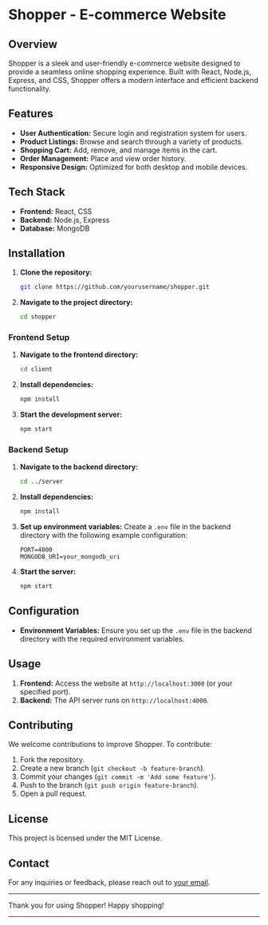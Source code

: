 # Shopper - E-commerce Website

## Overview

Shopper is a sleek and user-friendly e-commerce website designed to provide a seamless online shopping experience. Built with React, Node.js, Express, and CSS, Shopper offers a modern interface and efficient backend functionality.

## Features

- **User Authentication:** Secure login and registration system for users.
- **Product Listings:** Browse and search through a variety of products.
- **Shopping Cart:** Add, remove, and manage items in the cart.
- **Order Management:** Place and view order history.
- **Responsive Design:** Optimized for both desktop and mobile devices.

## Tech Stack

- **Frontend:** React, CSS
- **Backend:** Node.js, Express
- **Database:** MongoDB

## Installation

1. **Clone the repository:**
   ```bash
   git clone https://github.com/yourusername/shopper.git
   ```
2. **Navigate to the project directory:**
   ```bash
   cd shopper
   ```

### Frontend Setup

1. **Navigate to the frontend directory:**
   ```bash
   cd client
   ```
2. **Install dependencies:**
   ```bash
   npm install
   ```

3. **Start the development server:**
   ```bash
   npm start
   ```

### Backend Setup

1. **Navigate to the backend directory:**
   ```bash
   cd ../server
   ```
2. **Install dependencies:**
   ```bash
   npm install
   ```

3. **Set up environment variables:** Create a `.env` file in the backend directory with the following example configuration:

   ```env
   PORT=4000
   MONGODB_URI=your_mongodb_uri
   ```

4. **Start the server:**
   ```bash
   npm start
   ```

## Configuration

- **Environment Variables:** Ensure you set up the `.env` file in the backend directory with the required environment variables.

## Usage

1. **Frontend:** Access the website at `http://localhost:3000` (or your specified port).
2. **Backend:** The API server runs on `http://localhost:4000`.

## Contributing

We welcome contributions to improve Shopper. To contribute:

1. Fork the repository.
2. Create a new branch (`git checkout -b feature-branch`).
3. Commit your changes (`git commit -m 'Add some feature'`).
4. Push to the branch (`git push origin feature-branch`).
5. Open a pull request.

## License

This project is licensed under the MIT License.

## Contact

For any inquiries or feedback, please reach out to [your email](mailto:youremail@example.com).

---

Thank you for using Shopper! Happy shopping!

---
